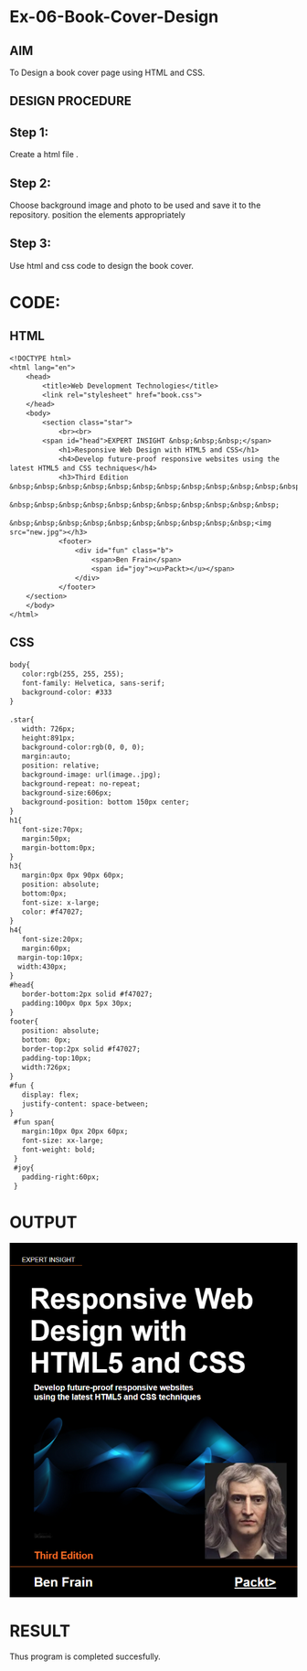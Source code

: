 # Ex-06-Book-Cover-Design
## AIM 
To Design a book cover page using HTML and CSS.

## DESIGN PROCEDURE

## Step 1:
Create a html file .

## Step 2:
Choose background image and photo to be used and save it to the repository. position the elements appropriately

## Step 3:
Use html and css code to design the book cover.

# CODE:
## HTML
```
<!DOCTYPE html>
<html lang="en">
    <head>
        <title>Web Development Technologies</title>
        <link rel="stylesheet" href="book.css">
    </head>
    <body>
        <section class="star">
            <br><br>
        <span id="head">EXPERT INSIGHT &nbsp;&nbsp;&nbsp;</span>
            <h1>Responsive Web Design with HTML5 and CSS</h1>
            <h4>Develop future-proof responsive websites using the latest HTML5 and CSS techniques</h4>
            <h3>Third Edition &nbsp;&nbsp;&nbsp;&nbsp;&nbsp;&nbsp;&nbsp;&nbsp;&nbsp;&nbsp;&nbsp;&nbsp;&nbsp;&nbsp;&nbsp;&nbsp;&nbsp;&nbsp;
                &nbsp;&nbsp;&nbsp;&nbsp;&nbsp;&nbsp;&nbsp;&nbsp;&nbsp;&nbsp;&nbsp;
                &nbsp;&nbsp;&nbsp;&nbsp;&nbsp;&nbsp;&nbsp;&nbsp;&nbsp;&nbsp;<img src="new.jpg"></h3>
            <footer>
                <div id="fun" class="b">
                    <span>Ben Frain</span>
                    <span id="joy"><u>Packt></u></span>
                </div>
            </footer>
    </section>
    </body>
</html>
```
 ## CSS 
 ```
 body{
    color:rgb(255, 255, 255);
    font-family: Helvetica, sans-serif;
    background-color: #333
}

.star{
    width: 726px;
    height:891px;
    background-color:rgb(0, 0, 0);
    margin:auto;
    position: relative;
    background-image: url(image..jpg);
    background-repeat: no-repeat;
    background-size:606px;
    background-position: bottom 150px center;
}
h1{
    font-size:70px;
    margin:50px;
    margin-bottom:0px;
}
h3{
    margin:0px 0px 90px 60px;
    position: absolute;
    bottom:0px;
    font-size: x-large;
    color: #f47027;
}
h4{
    font-size:20px;
    margin:60px;
   margin-top:10px;
   width:430px;
}
#head{
    border-bottom:2px solid #f47027;
    padding:100px 0px 5px 30px;
}
footer{
    position: absolute;
    bottom: 0px;
    border-top:2px solid #f47027;
    padding-top:10px;
    width:726px;
}
#fun {
    display: flex;
    justify-content: space-between;
}
  #fun span{
    margin:10px 0px 20px 60px;
    font-size: xx-large;
    font-weight: bold;
  }
  #joy{
    padding-right:60px;
  }
```
  # OUTPUT 
![Alt text](OUTPUT.png)

# RESULT
Thus  program is  completed succesfully.

